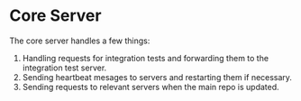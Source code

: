 # Core Server

The core server handles a few things:

1. Handling requests for integration tests and forwarding them to the integration test server.
2. Sending heartbeat mesages to servers and restarting them if necessary.
3. Sending requests to relevant servers when the main repo is updated.

